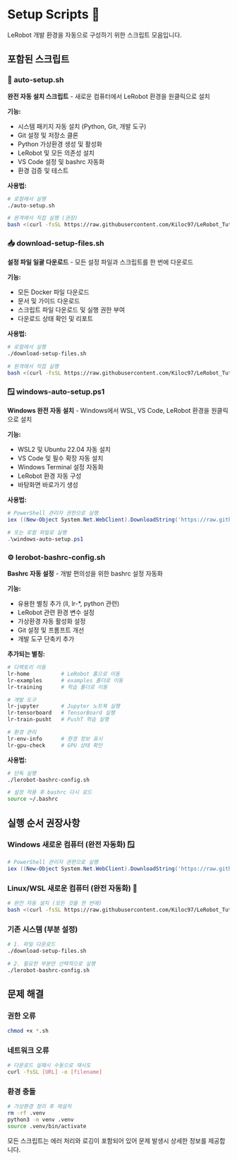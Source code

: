# Setup Scripts 📜

LeRobot 개발 환경을 자동으로 구성하기 위한 스크립트 모음입니다.

## 포함된 스크립트

### 🚀 auto-setup.sh

**완전 자동 설치 스크립트** - 새로운 컴퓨터에서 LeRobot 환경을 원클릭으로 설치

**기능:**

- 시스템 패키지 자동 설치 (Python, Git, 개발 도구)
- Git 설정 및 저장소 클론
- Python 가상환경 생성 및 활성화
- LeRobot 및 모든 의존성 설치
- VS Code 설정 및 bashrc 자동화
- 환경 검증 및 테스트

**사용법:**

```bash
# 로컬에서 실행
./auto-setup.sh

# 원격에서 직접 실행 (권장)
bash <(curl -fsSL https://raw.githubusercontent.com/Kiloc97/LeRobot_Tutorials/main/setup-scripts/auto-setup.sh)
```

### 📥 download-setup-files.sh

**설정 파일 일괄 다운로드** - 모든 설정 파일과 스크립트를 한 번에 다운로드

**기능:**

- 모든 Docker 파일 다운로드
- 문서 및 가이드 다운로드
- 스크립트 파일 다운로드 및 실행 권한 부여
- 다운로드 상태 확인 및 리포트

**사용법:**

```bash
# 로컬에서 실행
./download-setup-files.sh

# 원격에서 직접 실행
bash <(curl -fsSL https://raw.githubusercontent.com/Kiloc97/LeRobot_Tutorials/main/setup-scripts/download-setup-files.sh)
```

### 🪟 windows-auto-setup.ps1

**Windows 완전 자동 설치** - Windows에서 WSL, VS Code, LeRobot 환경을 원클릭으로 설치

**기능:**

- WSL2 및 Ubuntu 22.04 자동 설치
- VS Code 및 필수 확장 자동 설치
- Windows Terminal 설정 자동화
- LeRobot 환경 자동 구성
- 바탕화면 바로가기 생성

**사용법:**

```powershell
# PowerShell 관리자 권한으로 실행
iex ((New-Object System.Net.WebClient).DownloadString('https://raw.githubusercontent.com/Kiloc97/LeRobot_Tutorials/main/setup-scripts/windows-auto-setup.ps1'))

# 또는 로컬 파일로 실행
.\windows-auto-setup.ps1
```

### ⚙️ lerobot-bashrc-config.sh

**Bashrc 자동 설정** - 개발 편의성을 위한 bashrc 설정 자동화

**기능:**

- 유용한 별칭 추가 (ll, lr-\*, python 관련)
- LeRobot 관련 환경 변수 설정
- 가상환경 자동 활성화 설정
- Git 설정 및 프롬프트 개선
- 개발 도구 단축키 추가

**추가되는 별칭:**

```bash
# 디렉토리 이동
lr-home          # LeRobot 홈으로 이동
lr-examples      # examples 폴더로 이동
lr-training      # 학습 폴더로 이동

# 개발 도구
lr-jupyter       # Jupyter 노트북 실행
lr-tensorboard   # TensorBoard 실행
lr-train-pusht   # PushT 학습 실행

# 환경 관리
lr-env-info      # 환경 정보 표시
lr-gpu-check     # GPU 상태 확인
```

**사용법:**

```bash
# 단독 실행
./lerobot-bashrc-config.sh

# 설정 적용 후 bashrc 다시 로드
source ~/.bashrc
```

## 실행 순서 권장사항

### Windows 새로운 컴퓨터 (완전 자동화) 🪟

```powershell
# PowerShell 관리자 권한으로 실행
iex ((New-Object System.Net.WebClient).DownloadString('https://raw.githubusercontent.com/Kiloc97/LeRobot_Tutorials/main/setup-scripts/windows-auto-setup.ps1'))
```

### Linux/WSL 새로운 컴퓨터 (완전 자동화) 🐧

```bash
# 완전 자동 설치 (모든 것을 한 번에)
bash <(curl -fsSL https://raw.githubusercontent.com/Kiloc97/LeRobot_Tutorials/main/setup-scripts/auto-setup.sh)
```

### 기존 시스템 (부분 설정)

```bash
# 1. 파일 다운로드
./download-setup-files.sh

# 2. 필요한 부분만 선택적으로 실행
./lerobot-bashrc-config.sh
```

## 문제 해결

### 권한 오류

```bash
chmod +x *.sh
```

### 네트워크 오류

```bash
# 다운로드 실패시 수동으로 재시도
curl -fsSL [URL] -o [filename]
```

### 환경 충돌

```bash
# 가상환경 정리 후 재설치
rm -rf .venv
python3 -m venv .venv
source .venv/bin/activate
```

모든 스크립트는 에러 처리와 로깅이 포함되어 있어 문제 발생시 상세한 정보를 제공합니다.
